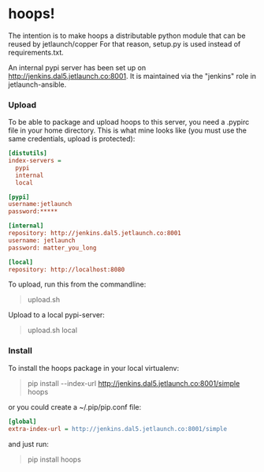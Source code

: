 hoops!
======
The intention is to make hoops a distributable python module that can be reused by jetlaunch/copper
For that reason, setup.py is used instead of requirements.txt.

An internal pypi server has been set up on http://jenkins.dal5.jetlaunch.co:8001.
It is maintained via the "jenkins" role in jetlaunch-ansible.


### Upload

To be able to package and upload hoops to this server, you need a .pypirc file in your home directory.
This is what mine looks like (you must use the same credentials, upload is protected):

~~~ini
[distutils]
index-servers =
  pypi
  internal
  local

[pypi]
username:jetlaunch
password:*****

[internal]
repository: http://jenkins.dal5.jetlaunch.co:8001
username: jetlaunch
password: matter_you_long

[local]
repository: http://localhost:8080
~~~

To upload, run this from the commandline:

> upload.sh

Upload to a local pypi-server:

> upload.sh local

### Install

To install the hoops package in your local virtualenv:

> pip install --index-url http://jenkins.dal5.jetlaunch.co:8001/simple hoops

or you could create a ~/.pip/pip.conf file:

~~~ini
[global]
extra-index-url = http://jenkins.dal5.jetlaunch.co:8001/simple
~~~

and just run:

> pip install hoops
